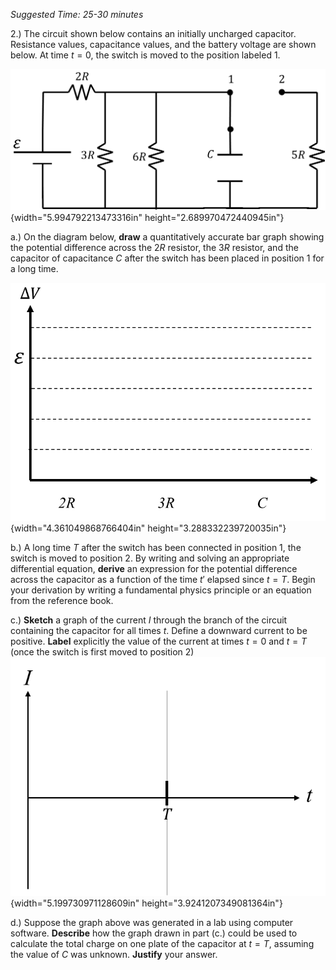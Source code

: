 *Suggested Time: 25-30 minutes*

2.) The circuit shown below contains an initially uncharged capacitor.
Resistance values, capacitance values, and the battery voltage are shown
below. At time $t = 0$, the switch is moved to the position labeled 1.

![](media/image3.png){width="5.994792213473316in"
height="2.689970472440945in"}

a.) On the diagram below, **draw** a quantitatively accurate bar graph
showing the potential difference across the $2R$ resistor, the $3R$
resistor, and the capacitor of capacitance $C$ after the switch has been
placed in position 1 for a long time.

![](media/image1.png){width="4.361049868766404in"
height="3.288332239720035in"}

b.) A long time $T$ after the switch has been connected in position 1,
the switch is moved to position 2. By writing and solving an appropriate
differential equation, **derive** an expression for the potential
difference across the capacitor as a function of the time $t'$ elapsed
since $t = T$. Begin your derivation by writing a fundamental physics
principle or an equation from the reference book.

c.) **Sketch** a graph of the current $I$ through the branch of the
circuit containing the capacitor for all times $t$. Define a downward
current to be positive. **Label** explicitly the value of the current at
times $t = 0$ and $t = T$ (once the switch is first moved to position
2)![](media/image2.png){width="5.199730971128609in"
height="3.9241207349081364in"}

d.) Suppose the graph above was generated in a lab using computer
software. **Describe** how the graph drawn in part (c.) could be used to
calculate the total charge on one plate of the capacitor at $t = T$,
assuming the value of $C$ was unknown. **Justify** your answer.
